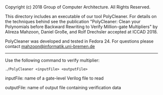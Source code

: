 
Copyright (c) 2018 Group of Computer Architecture.
All Rights Reserved.

This directory includes an executable of our tool PolyCleaner. For details on the techniques behind see the publication "PolyCleaner: Clean your Polynomials before Backward Rewriting to Verify Million-gate Multipliers" by Alireza Mahzoon, Daniel Große, and Rolf Drechsler accepted at ICCAD 2018.

PolyCleaner was developed and tested in Fedora 24. For questions please contact mahzoon@informatik.uni-bremen.de


*************************************************


Use the following command to verify multiplier:

	./PolyCleaner <inputFile> <outputFile>


inputFile:  name of a gate-level Verilog file to read

outputFile: name of output file containing verification data
